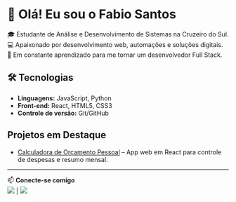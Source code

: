 # 👋 Olá! Eu sou o Fabio Santos

🎓 Estudante de Análise e Desenvolvimento de Sistemas na Cruzeiro do Sul.  
💻 Apaixonado por desenvolvimento web, automações e soluções digitais.  
🚀 Em constante aprendizado para me tornar um desenvolvedor Full Stack.

## 🛠 Tecnologias
- **Linguagens:** JavaScript, Python
- **Front-end:** React, HTML5, CSS3
- **Controle de versão:** Git/GitHub

##  Projetos em Destaque
- [Calculadora de Orçamento Pessoal](https://github.com/fabiosantosu/calculadora-orcamento) – App web em React para controle de despesas e resumo mensal.

---

📫 **Conecte-se comigo**  
<a href="https://www.linkedin.com/in/fabiosantosu" target="_blank"><img src="https://img.shields.io/badge/-LinkedIn-%230077B5?style=for-the-badge&logo=linkedin&logoColor=white" target="_blank"></a> |  <a href="mailto:fabiosantov@gmail.com"><img src="https://img.shields.io/badge/-Gmail-%23D14836?style=for-the-badge&logo=gmail&logoColor=white" target="_blank"></a>
